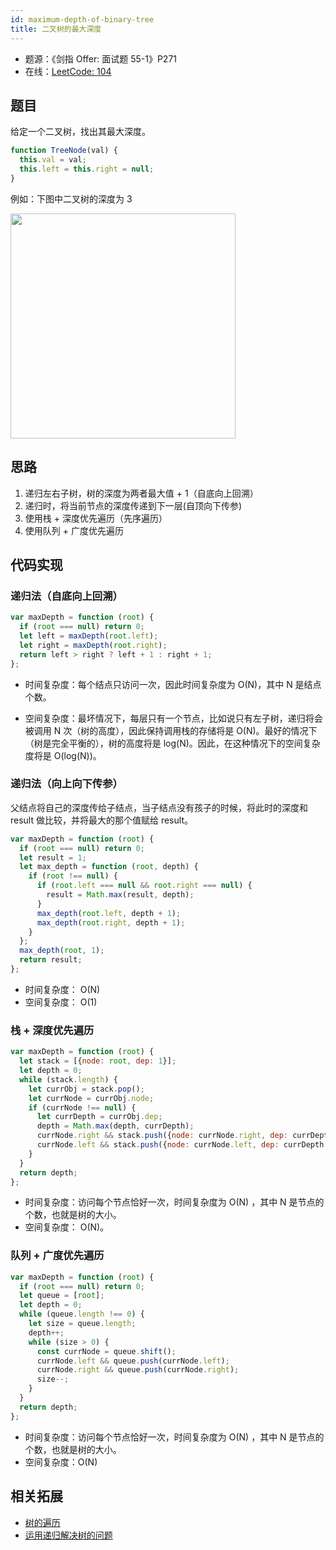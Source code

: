 ```yaml
---
id: maximum-depth-of-binary-tree
title: 二叉树的最大深度
---
```


- 题源：《剑指 Offer: 面试题 55-1》P271
- 在线：[LeetCode: 104](https://leetcode-cn.com/problems/maximum-depth-of-binary-tree/)

## 题目

给定一个二叉树，找出其最大深度。

```js
function TreeNode(val) {
  this.val = val;
  this.left = this.right = null;
}
```

例如：下图中二叉树的深度为 3

<Img width="360" legend="图：二叉树的最大深度" src="https://cosmos-x.oss-cn-hangzhou.aliyuncs.com/C4rOow.png" />

## 思路

1. 递归左右子树，树的深度为两者最大值 + 1（自底向上回溯）
2. 递归时，将当前节点的深度传递到下一层(自顶向下传参)
3. 使用栈 + 深度优先遍历（先序遍历）
4. 使用队列 + 广度优先遍历

## 代码实现

### 递归法（自底向上回溯）

```js
var maxDepth = function (root) {
  if (root === null) return 0;
  let left = maxDepth(root.left);
  let right = maxDepth(root.right);
  return left > right ? left + 1 : right + 1;
};
```

- 时间复杂度：每个结点只访问一次，因此时间复杂度为 O(N)，其中 N 是结点个数。

- 空间复杂度：最坏情况下，每层只有一个节点，比如说只有左子树，递归将会被调用 N 次（树的高度），因此保持调用栈的存储将是 O(N)。最好的情况下（树是完全平衡的），树的高度将是 log(N)。因此，在这种情况下的空间复杂度将是 O(log(N))。

### 递归法（向上向下传参）

父结点将自己的深度传给子结点，当子结点没有孩子的时候，将此时的深度和 result 做比较，并将最大的那个值赋给 result。

```js
var maxDepth = function (root) {
  if (root === null) return 0;
  let result = 1;
  let max_depth = function (root, depth) {
    if (root !== null) {
      if (root.left === null && root.right === null) {
        result = Math.max(result, depth);
      }
      max_depth(root.left, depth + 1);
      max_depth(root.right, depth + 1);
    }
  };
  max_depth(root, 1);
  return result;
};
```

- 时间复杂度： O(N)
- 空间复杂度： O(1)

### 栈 + 深度优先遍历

```js
var maxDepth = function (root) {
  let stack = [{node: root, dep: 1}];
  let depth = 0;
  while (stack.length) {
    let currObj = stack.pop();
    let currNode = currObj.node;
    if (currNode !== null) {
      let currDepth = currObj.dep;
      depth = Math.max(depth, currDepth);
      currNode.right && stack.push({node: currNode.right, dep: currDepth + 1});
      currNode.left && stack.push({node: currNode.left, dep: currDepth + 1});
    }
  }
  return depth;
};
```

- 时间复杂度：访问每个节点恰好一次，时间复杂度为 O(N) ，其中 N 是节点的个数，也就是树的大小。
- 空间复杂度： O(N)。

### 队列 + 广度优先遍历

```js
var maxDepth = function (root) {
  if (root === null) return 0;
  let queue = [root];
  let depth = 0;
  while (queue.length !== 0) {
    let size = queue.length;
    depth++;
    while (size > 0) {
      const currNode = queue.shift();
      currNode.left && queue.push(currNode.left);
      currNode.right && queue.push(currNode.right);
      size--;
    }
  }
  return depth;
};
```

- 时间复杂度：访问每个节点恰好一次，时间复杂度为 O(N) ，其中 N 是节点的个数，也就是树的大小。
- 空间复杂度：O(N)

## 相关拓展

- [树的遍历](https://leetcode-cn.com/explore/learn/card/data-structure-binary-tree/2/traverse-a-tree/7/)
- [运用递归解决树的问题](https://leetcode-cn.com/explore/learn/card/data-structure-binary-tree/3/solve-problems-recursively/11/)

